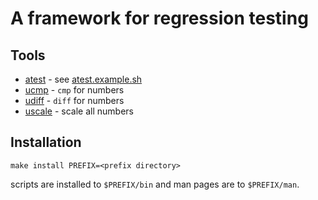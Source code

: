 # A framework for regression testing

## Tools
* [atest](atest) - see [atest.example.sh](atest.example.sh)
* [ucmp](ucmp) - `cmp` for numbers
* [udiff](udiff) - `diff` for numbers
* [uscale](uscale) - scale all numbers

## Installation

	make install PREFIX=<prefix directory>
	
scripts are installed to `$PREFIX/bin` and man pages are to
`$PREFIX/man`.
